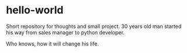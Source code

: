# hello-world
Short repository for thoughts and small project.
30 years old man started his way from sales manager to python developer.

Who knows, how it will change his life.
